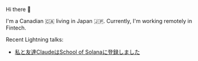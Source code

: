 Hi there 👋

I'm a Canadian 🇨🇦 living in Japan 🇯🇵. Currently, I'm working remotely in Fintech.

Recent Lightning talks:
 * [私と友達ClaudeはSchool of Solanaに登録しました](https://www.claude-school-of-solana.netlify.app)
